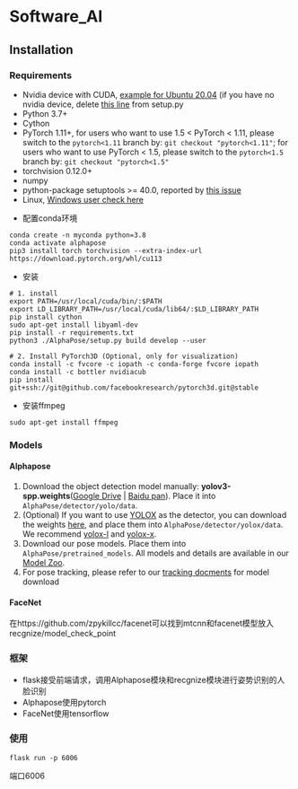 # Software_AI





## Installation

### Requirements

- Nvidia device with CUDA, [example for Ubuntu 20.04](https://linuxconfig.org/how-to-install-cuda-on-ubuntu-20-04-focal-fossa-linux) (if you have no nvidia device, delete [this line](https://github.com/MVIG-SJTU/AlphaPose/blob/master/setup.py#L211) from setup.py
- Python 3.7+
- Cython
- PyTorch 1.11+, for users who want to use 1.5 < PyTorch < 1.11, please switch to the `pytorch<1.11` branch by: `git checkout "pytorch<1.11"`; for users who want to use PyTorch < 1.5, please switch to the `pytorch<1.5` branch by: `git checkout "pytorch<1.5"`
- torchvision 0.12.0+
- numpy
- python-package setuptools >= 40.0, reported by [this issue](https://github.com/MVIG-SJTU/AlphaPose/issues/838)
- Linux, [Windows user check here](https://github.com/MVIG-SJTU/AlphaPose/blob/master/docs/INSTALL.md#Windows)

+ 配置conda环境

```shell
conda create -n myconda python=3.8
conda activate alphapose
pip3 install torch torchvision --extra-index-url https://download.pytorch.org/whl/cu113
```



+ 安装

```shell
# 1. install
export PATH=/usr/local/cuda/bin/:$PATH
export LD_LIBRARY_PATH=/usr/local/cuda/lib64/:$LD_LIBRARY_PATH
pip install cython
sudo apt-get install libyaml-dev
pip install -r requirements.txt
python3 ./AlphaPose/setup.py build develop --user

# 2. Install PyTorch3D (Optional, only for visualization)
conda install -c fvcore -c iopath -c conda-forge fvcore iopath
conda install -c bottler nvidiacub
pip install git+ssh://git@github.com/facebookresearch/pytorch3d.git@stable
```



+ 安装ffmpeg

```
sudo apt-get install ffmpeg
```



### Models

#### Alphapose

1. Download the object detection model manually: **yolov3-spp.weights**([Google Drive](https://drive.google.com/open?id=1D47msNOOiJKvPOXlnpyzdKA3k6E97NTC) | [Baidu pan](https://pan.baidu.com/s/1Zb2REEIk8tcahDa8KacPNA)). Place it into `AlphaPose/detector/yolo/data`.
2. (Optional) If you want to use [YOLOX](https://github.com/Megvii-BaseDetection/YOLOX) as the detector, you can download the weights [here](https://github.com/Megvii-BaseDetection/YOLOX), and place them into `AlphaPose/detector/yolox/data`. We recommend [yolox-l](https://github.com/Megvii-BaseDetection/YOLOX/releases/download/0.1.1rc0/yolox_l.pth) and [yolox-x](https://github.com/Megvii-BaseDetection/YOLOX/releases/download/0.1.1rc0/yolox_x.pth).
3. Download our pose models. Place them into `AlphaPose/pretrained_models`. All models and details are available in our [Model Zoo](https://github.com/MVIG-SJTU/AlphaPose/blob/master/docs/MODEL_ZOO.md).
4. For pose tracking, please refer to our [tracking docments](https://github.com/MVIG-SJTU/AlphaPose/blob/master/trackers) for model download



#### FaceNet

在https://github.com/zpykillcc/facenet可以找到mtcnn和facenet模型放入recgnize/model_check_point





### 框架

+ flask接受前端请求，调用Alphapose模块和recgnize模块进行姿势识别的人脸识别
+ Alphapose使用pytorch
+ FaceNet使用tensorflow


### 使用
```
flask run -p 6006
```

端口6006


